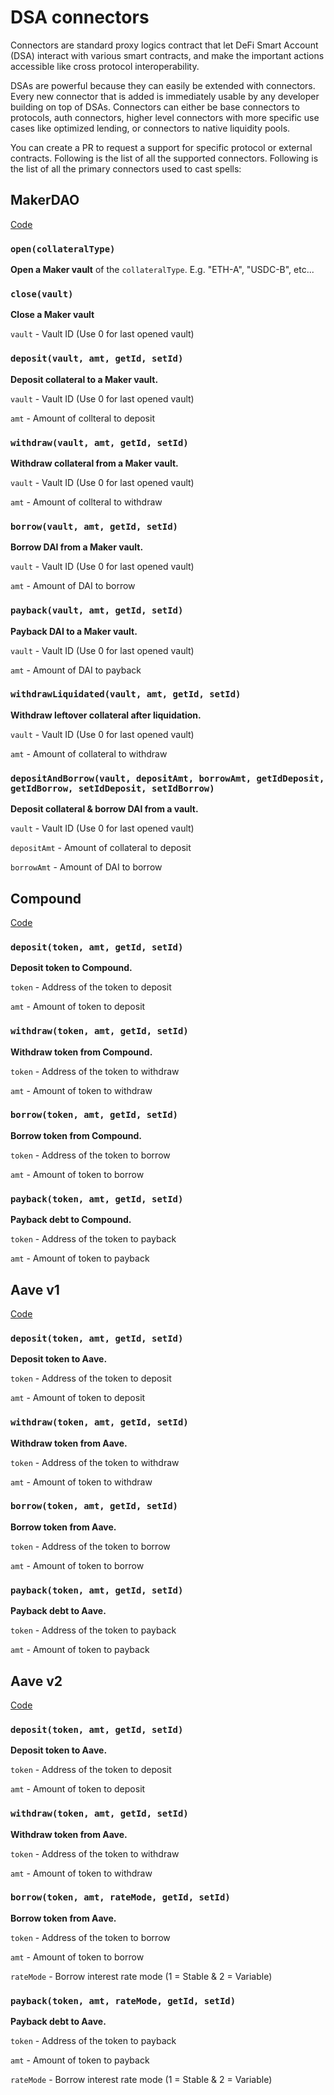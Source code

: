 # DSA connectors

Connectors are standard proxy logics contract that let DeFi Smart Account (DSA) interact with various smart contracts, and make the important actions accessible like cross protocol interoperability.

DSAs are powerful because they can easily be extended with connectors. Every new connector that is added is immediately usable by any developer building on top of DSAs. Connectors can either be base connectors to protocols, auth connectors, higher level connectors with more specific use cases like optimized lending, or connectors to native liquidity pools.

You can create a PR to request a support for specific protocol or external contracts. Following is the list of all the supported connectors. Following is the list of all the primary connectors used to cast spells:

## MakerDAO

[Code](contracts/connectors_old/makerdao.sol)

### `open(collateralType)`

**Open a Maker vault** of the `collateralType`. E.g. "ETH-A", "USDC-B", etc...

### `close(vault)`

**Close a Maker vault**

`vault` - Vault ID (Use 0 for last opened vault)

### `deposit(vault, amt, getId, setId)`

**Deposit collateral to a Maker vault.**

`vault` - Vault ID (Use 0 for last opened vault)

`amt` - Amount of collteral to deposit

### `withdraw(vault, amt, getId, setId)`

**Withdraw collateral from a Maker vault.**

`vault` - Vault ID (Use 0 for last opened vault)

`amt` - Amount of collteral to withdraw

### `borrow(vault, amt, getId, setId)`

**Borrow DAI from a Maker vault.**

`vault` - Vault ID (Use 0 for last opened vault)

`amt` - Amount of DAI to borrow

### `payback(vault, amt, getId, setId)`

**Payback DAI to a Maker vault.**

`vault` - Vault ID (Use 0 for last opened vault)

`amt` - Amount of DAI to payback

### `withdrawLiquidated(vault, amt, getId, setId)`

**Withdraw leftover collateral after liquidation.**

`vault` - Vault ID (Use 0 for last opened vault)

`amt` - Amount of collateral to withdraw

### `depositAndBorrow(vault, depositAmt, borrowAmt, getIdDeposit, getIdBorrow, setIdDeposit, setIdBorrow)`

**Deposit collateral & borrow DAI from a vault.**

`vault` - Vault ID (Use 0 for last opened vault)

`depositAmt` - Amount of collateral to deposit

`borrowAmt` - Amount of DAI to borrow

## Compound

[Code](contracts/connectors_old/compound.sol)

### `deposit(token, amt, getId, setId)`

**Deposit token to Compound.**

`token` - Address of the token to deposit

`amt` - Amount of token to deposit

### `withdraw(token, amt, getId, setId)`

**Withdraw token from Compound.**

`token` - Address of the token to withdraw

`amt` - Amount of token to withdraw

### `borrow(token, amt, getId, setId)`

**Borrow token from Compound.**

`token` - Address of the token to borrow

`amt` - Amount of token to borrow

### `payback(token, amt, getId, setId)`

**Payback debt to Compound.**

`token` - Address of the token to payback

`amt` - Amount of token to payback

## Aave v1

[Code](contracts/connectors_old/aave.sol)

### `deposit(token, amt, getId, setId)`

**Deposit token to Aave.**

`token` - Address of the token to deposit

`amt` - Amount of token to deposit

### `withdraw(token, amt, getId, setId)`

**Withdraw token from Aave.**

`token` - Address of the token to withdraw

`amt` - Amount of token to withdraw

### `borrow(token, amt, getId, setId)`

**Borrow token from Aave.**

`token` - Address of the token to borrow

`amt` - Amount of token to borrow

### `payback(token, amt, getId, setId)`

**Payback debt to Aave.**

`token` - Address of the token to payback

`amt` - Amount of token to payback

## Aave v2

[Code](contracts/connectors_old/aave_v2.sol)

### `deposit(token, amt, getId, setId)`

**Deposit token to Aave.**

`token` - Address of the token to deposit

`amt` - Amount of token to deposit

### `withdraw(token, amt, getId, setId)`

**Withdraw token from Aave.**

`token` - Address of the token to withdraw

`amt` - Amount of token to withdraw

### `borrow(token, amt, rateMode, getId, setId)`

**Borrow token from Aave.**

`token` - Address of the token to borrow

`amt` - Amount of token to borrow

`rateMode` - Borrow interest rate mode (1 = Stable & 2 = Variable)

### `payback(token, amt, rateMode, getId, setId)`

**Payback debt to Aave.**

`token` - Address of the token to payback

`amt` - Amount of token to payback

`rateMode` - Borrow interest rate mode (1 = Stable & 2 = Variable)

